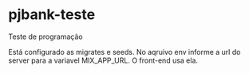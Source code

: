 # pjbank-teste
Teste de programação


Está configurado as migrates e seeds. No aqruivo env informe a url do server para a variavel MIX_APP_URL. O front-end usa ela.

